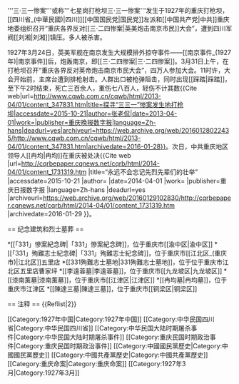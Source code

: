 '''三·三一惨案'''或称'''七星岗打枪坝三·三一惨案'''<ref name="a1"/>发生于1927年的重庆打枪坝，[[四川省_(中華民國)|四川]][[中国国民党|国民党]]左派和[[中国共产党|中共]]重庆地委组织召开“重庆各界反对[[三·二四惨案|英美炮击南京市民]]大会”，遭到四川军阀[[刘湘|刘湘]]镇压。多人被杀害。

1927年3月24日，英美军舰在南京发生大规模排外掠夺事件——[[南京事件_(1927年)|南京事件]]后，炮轰南京，即[[三·二四惨案|三·二四惨案]]。3月31日上午，在打枪坝召开“重庆各界反对英帝炮击南京市民大会”，四万人参加大会。11时许，大会开始前，主席台遭到排枪射击。人群出口被枪弹阻击，同时出现[[踩踏|踩踏]]，至下午2时结束，死亡三百余人，重伤七八百人，轻伤不计其数<ref name="a1">{{Cite web|url=http://www.cqwb.com.cn/cqwb/html/2013-04/01/content_347831.htm|title=探寻“三三一”惨案发生地打枪坝|accessdate=2015-10-21|author=张老侃|date=2013-04-01|work=|publisher=重庆晚报数字报|language=Zh-hans|deadurl=yes|archiveurl=https://web.archive.org/web/20160128022435/http://www.cqwb.com.cn/cqwb/html/2013-04/01/content_347831.htm|archivedate=2016-01-28}}</ref>。次日，中共重庆地区领导人[[冉均|冉均]]在重庆被处决<ref>{{Cite web |url=http://cqrbepaper.cqnews.net/cqrb/html/2014-04/01/content_1731319.htm |title=“永远不会忘记先烈先辈们的壮举” |accessdate=2015-10-21 |author= |date=2014-04-01 |work= |publisher=重庆日报数字报 |language=Zh-hans |deadurl=yes |archiveurl=https://web.archive.org/web/20160129102830/http://cqrbepaper.cqnews.net/cqrb/html/2014-04/01/content_1731319.htm |archivedate=2016-01-29 }}</ref>。

== 纪念建筑和烈士墓葬 ==

*[[「331」慘案紀念碑|「331」慘案紀念碑]]，位于重庆市[[渝中区|渝中区]]
*[[「331」殉難志士紀念碑|「331」殉難志士紀念碑]]，位于重庆市[[江北区_(重庆市)|江北区]]五里店
*[[331殉難志士墓地|331殉難志士墓地]]，位于位于重庆市江北区五里店曹家坪
*[[李遠蓉墓|李遠蓉墓]]，位于重庆市[[九龙坡区|九龙坡区]]
*[[漆南薰墓|漆南薰墓]]，位于重庆市[[江津区|江津区]]
*[[冉均墓|冉均墓]]，位于重庆市江津区
*[[陳達三墓|陳達三墓]]，位于重庆市[[铜梁区|铜梁区]]

== 注释 ==
{{Reflist|2}}

[[Category:1927年中国|Category:1927年中国]]
[[Category:中华民国四川省|Category:中华民国四川省]]
[[Category:中华民国大陆时期屠杀事件|Category:中华民国大陆时期屠杀事件]]
[[Category:重庆民国时期政治事件|Category:重庆民国时期政治事件]]
[[Category:中國國民黨歷史|Category:中國國民黨歷史]]
[[Category:中國共產黨歷史|Category:中國共產黨歷史]]
[[Category:重庆命案|Category:重庆命案]]
[[Category:1927年3月|Category:1927年3月]]